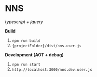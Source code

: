 # NNS
*typescript + jquery* 

**Build**
1) `npm run build`
2) `{projectFolder}/dist/nns.user.js`

**Development (AOT + debug)**
1) `npm run start`
2) `http://localhost:3000/nns.dev.user.js`